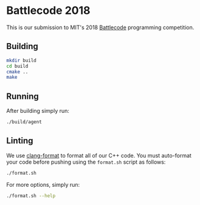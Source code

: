 Battlecode 2018
===============
This is our submission to MIT's 2018 [Battlecode](http://battlecode.org/) programming
competition.

Building
--------

```bash
mkdir build
cd build
cmake ..
make
```

Running
-------
After building simply run:

```bash
./build/agent
```

Linting
-------
We use [clang-format](https://clang.llvm.org/docs/ClangFormat.html) to format all of
our C++ code. You must auto-format your code before pushing using the `format.sh`
script as follows:

```bash
./format.sh
```

For more options, simply run:

```bash
./format.sh --help
```

